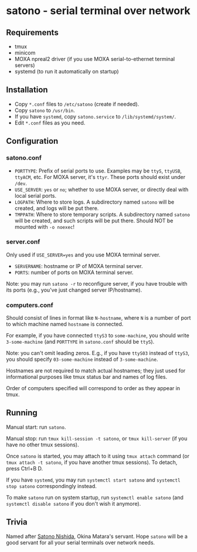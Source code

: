 # satono - serial terminal over network

## Requirements

* tmux
* minicom
* MOXA npreal2 driver (if you use MOXA serial-to-ethernet terminal servers)
* systemd (to run it automatically on startup)

## Installation

* Copy `*.conf` files to `/etc/satono` (create if needed).
* Copy `satono` to `/usr/bin`.
* If you have `systemd`, copy `satono.service` to `/lib/systemd/system/`.
* Edit `*.conf` files as you need.

## Configuration

### satono.conf

* `PORTTYPE`: Prefix of serial ports to use. Examples may be `ttyS`, `ttyUSB`, `ttyACM`, etc. For MOXA server, it's `ttyr`. These ports should exist under `/dev`.
* `USE_SERVER`: `yes` or `no`; whether to use MOXA server, or directly deal with local serial ports.
* `LOGPATH`: Where to store logs. A subdirectory named `satono` will be created, and logs will be put there.
* `TMPPATH`: Where to store temporary scripts. A subdirectory named `satono` will be created, and such scripts will be put there. Should NOT be mounted with `-o noexec`!

### server.conf

Only used if `USE_SERVER=yes` and you use MOXA terminal server.

* `SERVERNAME`: hostname or IP of MOXA terminal server.
* `PORTS`: number of ports on MOXA terminal server.

Note: you may run `satono -r` to reconfigure server, if you have trouble with its ports (e.g., you've just changed server IP/hostname).

### computers.conf

Should consist of lines in format like `N-hostname`, where `N` is a number of port to which machine named `hostname` is connected.

For example, if you have connected `ttyS3` to `some-machine`, you should write `3-some-machine` (and `PORTTYPE` in `satono.conf` should be `ttyS`). 

Note: you can't omit leading zeros. E.g., if you have `ttyS03` instead of `ttyS3`, you should specify `03-some-machine` instead of `3-some-machine`.

Hostnames are not required to match actual hostnames; they just used for informational purposes like tmux status bar and names of log files.

Order of computers specified will correspond to order as they appear in tmux.

## Running

Manual start: run `satono`.

Manual stop: run `tmux kill-session -t satono`, or `tmux kill-server` (if you have no other tmux sessions).

Once `satono` is started, you may attach to it using `tmux attach` command (or `tmux attach -t satono`, if you have another tmux sessions). To detach, press Ctrl+B D.

If you have `systemd`, you may run `systemctl start satono` and `systemctl stop satono` correspondingly instead.

To make `satono` run on system startup, run `systemctl enable satono` (and `systemctl disable satono` if you don't wish it anymore).

## Trivia

Named after [Satono Nishida](https://en.touhouwiki.net/wiki/Satono_Nishida), Okina Matara's servant. Hope `satono` will be a good servant for all your serial terminals over network needs.
